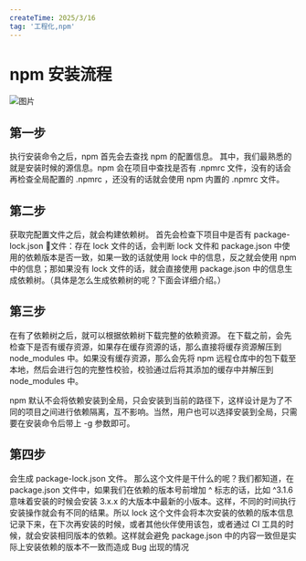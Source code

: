 ```yaml
---
createTime: 2025/3/16
tag: '工程化,npm'
---
```

# npm 安装流程

![图片](https://p6-juejin.byteimg.com/tos-cn-i-k3u1fbpfcp/c87b3d0879fc411fbbde141261c0720d~tplv-k3u1fbpfcp-zoom-in-crop-mark:3024:0:0:0.awebp?)

## 第一步

执行安装命令之后，npm 首先会去查找 npm 的配置信息。 其中，我们最熟悉的就是安装时候的源信息。npm 会在项目中查找是否有 .npmrc 文件，没有的话会再检查全局配置的 .npmrc ，还没有的话就会使用 npm 内置的 .npmrc 文件。

## 第二步

获取完配置文件之后，就会构建依赖树。 首先会检查下项目中是否有 package-lock.json 🔐文件：存在 lock 文件的话，会判断 lock 文件和 package.json 中使用的依赖版本是否一致，如果一致的话就使用 lock 中的信息，反之就会使用 npm 中的信息；那如果没有 lock 文件的话，就会直接使用 package.json 中的信息生成依赖树。（具体是怎么生成依赖树的呢？下面会详细介绍。）

## 第三步

在有了依赖树之后，就可以根据依赖树下载完整的依赖资源。 在下载之前，会先检查下是否有缓存资源，如果存在缓存资源的话，那么直接将缓存资源解压到 node_modules 中。如果没有缓存资源，那么会先将 npm 远程仓库中的包下载至本地，然后会进行包的完整性校验，校验通过后将其添加的缓存中并解压到 node_modules 中。

npm 默认不会将依赖安装到全局，只会安装到当前的路径下，这样设计是为了不同的项目之间进行依赖隔离，互不影响。当然，用户也可以选择安装到全局，只需要在安装命令后带上 -g 参数即可。

## 第四步

会生成 package-lock.json 文件。 那么这个文件是干什么的呢？我们都知道，在 package.json 文件中，如果我们在依赖的版本号前增加 ^ 标志的话，比如 ^3.1.6 意味着安装的时候会安装 3.x.x 的大版本中最新的小版本。这样，不同的时间执行安装操作就会有不同的结果。所以 lock 这个文件会将本次安装的依赖的版本信息记录下来，在下次再安装的时候，或者其他伙伴使用该包，或者通过 CI 工具的时候，就会安装相同版本的依赖。这样就会避免 package.json 中的内容一致但是实际上安装依赖的版本不一致而造成 Bug 出现的情况
